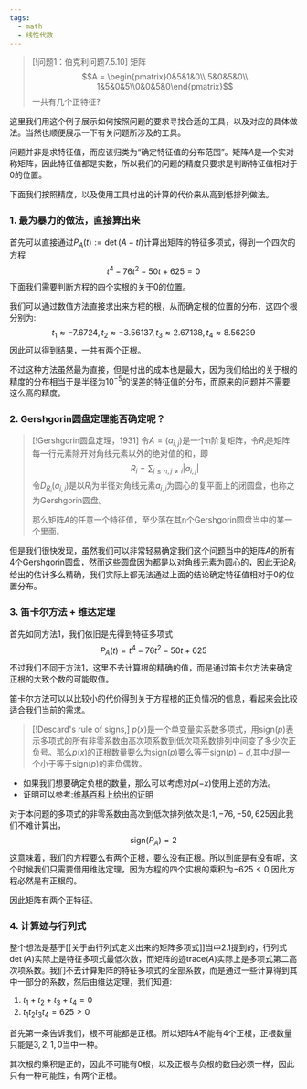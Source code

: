 ```yaml
---
tags:
  - math
  - 线性代数
---
```


> [!问题1：伯克利问题7.5.10]
> 矩阵$$A = \begin{pmatrix}0&5&1&0\\ 5&0&5&0\\ 1&5&0&5\\0&0&5&0\end{pmatrix}$$一共有几个正特征?

这里我们用这个例子展示如何按照问题的要求寻找合适的工具，以及对应的具体做法。当然也顺便展示一下有关问题所涉及的工具。

问题并非是求特征值，而应该归类为“确定特征值的分布范围”。矩阵$A$是一个实对称矩阵，因此特征值都是实数，所以我们的问题的精度只要求是判断特征值相对于0的位置。

下面我们按照精度，以及使用工具付出的计算的代价来从高到低排列做法。
### 1. 最为暴力的做法，直接算出来

首先可以直接通过$P_A(t):=\det(A-tI)$计算出矩阵的特征多项式，得到一个四次的方程$$t^4-76t^2-50t+625=0$$下面我们需要判断方程的四个实根的关于0的位置。

我们可以通过数值方法直接求出来方程的根，从而确定根的位置的分布，这四个根分别为:$$t_1 \approx -7.6724, t_2 \approx  -3.56137, t_3 \approx 2.67138, t_4 \approx  8.56239$$因此可以得到结果，一共有两个正根。

不过这种方法虽然最为直接，但是付出的成本也是最大，因为我们给出的关于根的精度的分布相当于是半径为$10^{-5}$的误差的特征值的分布，而原来的问题并不需要这么高的精度。
### 2. Gershgorin圆盘定理能否确定呢？

> [!Gershgorin圆盘定理，1931]
> 令$A=(a_{i,j})$是一个n阶复矩阵，令$R_i$是矩阵每一行元素除开对角线元素以外的绝对值的和，即$$R_i=\sum_{j\leq n,j\neq i} |a_{i,j}|$$令$D_{R_i}(a_{i,i})$是以$R_i$为半径对角线元素$a_{i,i}$为圆心的复平面上的闭圆盘，也称之为Gershgorin圆盘。
> 
> 那么矩阵$A$的任意一个特征值，至少落在其n个Gershgorin圆盘当中的某一个里面。

但是我们很快发现，虽然我们可以非常轻易确定我们这个问题当中的矩阵$A$的所有4个Gershgorin圆盘，然而这些圆盘因为都是以对角线元素为圆心的，因此无论$R_i$给出的估计多么精确，我们实际上都无法通过上面的结论确定特征值相对于0的位置分布。

### 3. 笛卡尔方法 + 维达定理

首先如同方法1，我们依旧是先得到特征多项式$$P_A(t)=t^4-76t^2-50t+625$$不过我们不同于方法1，这里不去计算根的精确的值，而是通过笛卡尔方法来确定正根的大致个数的可能取值。

笛卡尔方法可以以比较小的代价得到关于方程根的正负情况的信息，看起来会比较适合我们当前的需求。

> [!Descard's rule of signs,]
> $p(x)$是一个单变量实系数多项式，用$\text{sign}(p)$表示多项式的所有非零系数由高次项系数到低次项系数排列中间变了多少次正负号。那么$p(x)$的正根数量要么为$\text{sign}(p)$要么等于$\text{sign}(p)-d$,其中$d$是一个小于等于$\text{sign}(p)$的非负偶数。

* 如果我们想要确定负根的数量，那么可以考虑对$p(-x)$使用上述的方法。
* 证明可以参考:[维基百科上给出的证明](https://en.wikipedia.org/wiki/Descartes%27_rule_of_signs)

对于本问题的多项式的非零系数由高次到低次排列依次是:$1,-76,-50,625$因此我们不难计算出，$$\text{sign}(P_A)=2$$这意味着，我们的方程要么有两个正根，要么没有正根。所以到底是有没有呢，这个时候我们只需要借用维达定理，因为方程的四个实根的乘积为$-625<0$,因此方程必然是有正根的。

因此矩阵有两个正特征。

### 4. 计算迹与行列式

整个想法是基于[[关于由行列式定义出来的矩阵多项式]]当中2.1提到的，行列式$\det(A)$实际上是特征多项式最低次数，而矩阵的迹$\text{trace}(A)$实际上是多项式第二高次项系数。我们不去计算矩阵的特征多项式的全部系数，而是通过一些计算得到其中一部分的系数，然后由维达定理，我们知道:
1. $t_1+t_2+t_3+t_4=0$
2. $t_1t_2t_3t_4=625>0$

首先第一条告诉我们，根不可能都是正根。所以矩阵$A$不能有4个正根，正根数量只能是$3,2,1,0$当中一种。

其次根的乘积是正的，因此不可能有0根，以及正根与负根的数目必须一样，因此只有一种可能性，有两个正根。